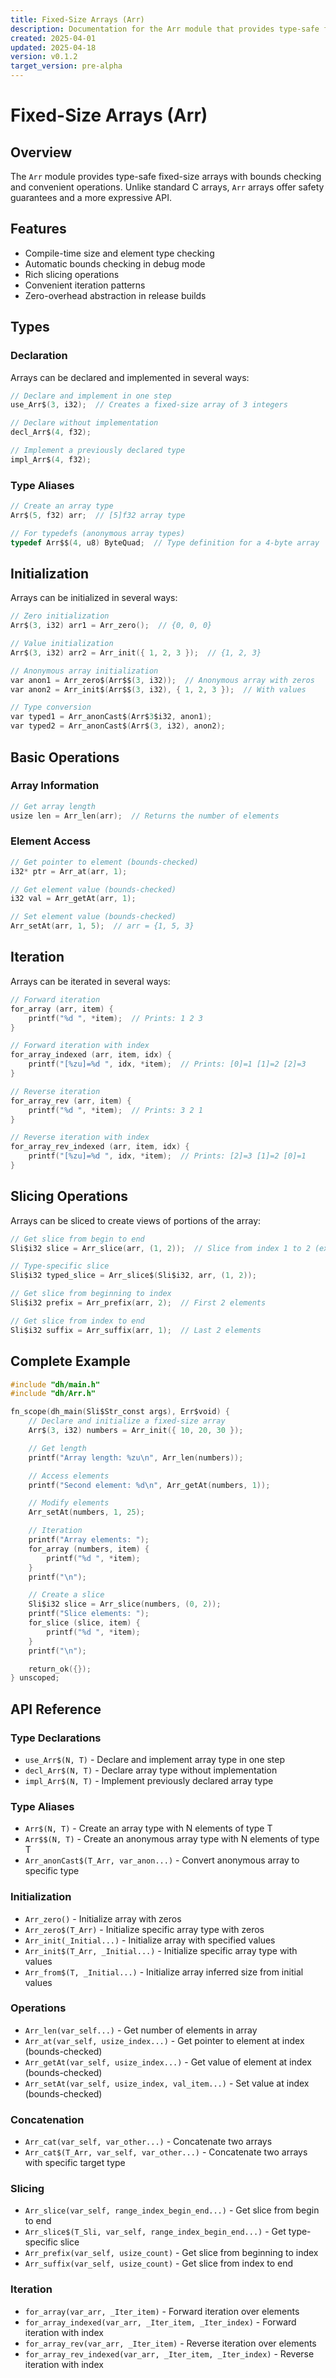 ```yaml
---
title: Fixed-Size Arrays (Arr)
description: Documentation for the Arr module that provides type-safe fixed-size arrays with bounds checking
created: 2025-04-01
updated: 2025-04-18
version: v0.1.2
target_version: pre-alpha
---
```


# Fixed-Size Arrays (Arr)

## Overview

The `Arr` module provides type-safe fixed-size arrays with bounds checking and convenient operations. Unlike standard C arrays, `Arr` arrays offer safety guarantees and a more expressive API.

## Features

- Compile-time size and element type checking
- Automatic bounds checking in debug mode
- Rich slicing operations
- Convenient iteration patterns
- Zero-overhead abstraction in release builds

## Types

### Declaration

Arrays can be declared and implemented in several ways:

```c
// Declare and implement in one step
use_Arr$(3, i32);  // Creates a fixed-size array of 3 integers

// Declare without implementation
decl_Arr$(4, f32);

// Implement a previously declared type
impl_Arr$(4, f32);
```

### Type Aliases

```c
// Create an array type
Arr$(5, f32) arr;  // [5]f32 array type

// For typedefs (anonymous array types)
typedef Arr$$(4, u8) ByteQuad;  // Type definition for a 4-byte array
```

## Initialization

Arrays can be initialized in several ways:

```c
// Zero initialization
Arr$(3, i32) arr1 = Arr_zero();  // {0, 0, 0}

// Value initialization
Arr$(3, i32) arr2 = Arr_init({ 1, 2, 3 });  // {1, 2, 3}

// Anonymous array initialization
var anon1 = Arr_zero$(Arr$$(3, i32));  // Anonymous array with zeros
var anon2 = Arr_init$(Arr$$(3, i32), { 1, 2, 3 });  // With values

// Type conversion
var typed1 = Arr_anonCast$(Arr$3$i32, anon1);
var typed2 = Arr_anonCast$(Arr$(3, i32), anon2);
```

## Basic Operations

### Array Information

```c
// Get array length
usize len = Arr_len(arr);  // Returns the number of elements
```

### Element Access

```c
// Get pointer to element (bounds-checked)
i32* ptr = Arr_at(arr, 1);

// Get element value (bounds-checked)
i32 val = Arr_getAt(arr, 1);

// Set element value (bounds-checked)
Arr_setAt(arr, 1, 5);  // arr = {1, 5, 3}
```

## Iteration

Arrays can be iterated in several ways:

```c
// Forward iteration
for_array (arr, item) {
    printf("%d ", *item);  // Prints: 1 2 3
}

// Forward iteration with index
for_array_indexed (arr, item, idx) {
    printf("[%zu]=%d ", idx, *item);  // Prints: [0]=1 [1]=2 [2]=3
}

// Reverse iteration
for_array_rev (arr, item) {
    printf("%d ", *item);  // Prints: 3 2 1
}

// Reverse iteration with index
for_array_rev_indexed (arr, item, idx) {
    printf("[%zu]=%d ", idx, *item);  // Prints: [2]=3 [1]=2 [0]=1
}
```

## Slicing Operations

Arrays can be sliced to create views of portions of the array:

```c
// Get slice from begin to end
Sli$i32 slice = Arr_slice(arr, (1, 2));  // Slice from index 1 to 2 (exclusive)

// Type-specific slice
Sli$i32 typed_slice = Arr_slice$(Sli$i32, arr, (1, 2));

// Get slice from beginning to index
Sli$i32 prefix = Arr_prefix(arr, 2);  // First 2 elements

// Get slice from index to end
Sli$i32 suffix = Arr_suffix(arr, 1);  // Last 2 elements
```

## Complete Example

```c
#include "dh/main.h"
#include "dh/Arr.h"

fn_scope(dh_main(Sli$Str_const args), Err$void) {
    // Declare and initialize a fixed-size array
    Arr$(3, i32) numbers = Arr_init({ 10, 20, 30 });

    // Get length
    printf("Array length: %zu\n", Arr_len(numbers));

    // Access elements
    printf("Second element: %d\n", Arr_getAt(numbers, 1));

    // Modify elements
    Arr_setAt(numbers, 1, 25);

    // Iteration
    printf("Array elements: ");
    for_array (numbers, item) {
        printf("%d ", *item);
    }
    printf("\n");

    // Create a slice
    Sli$i32 slice = Arr_slice(numbers, (0, 2));
    printf("Slice elements: ");
    for_slice (slice, item) {
        printf("%d ", *item);
    }
    printf("\n");

    return_ok({});
} unscoped;
```

## API Reference

### Type Declarations

- `use_Arr$(N, T)` - Declare and implement array type in one step
- `decl_Arr$(N, T)` - Declare array type without implementation
- `impl_Arr$(N, T)` - Implement previously declared array type

### Type Aliases

- `Arr$(N, T)` - Create an array type with N elements of type T
- `Arr$$(N, T)` - Create an anonymous array type with N elements of type T
- `Arr_anonCast$(T_Arr, var_anon...)` - Convert anonymous array to specific type

### Initialization

- `Arr_zero()` - Initialize array with zeros
- `Arr_zero$(T_Arr)` - Initialize specific array type with zeros
- `Arr_init(_Initial...)` - Initialize array with specified values
- `Arr_init$(T_Arr, _Initial...)` - Initialize specific array type with values
- `Arr_from$(T, _Initial...)` - Initialize array inferred size from initial values

### Operations

- `Arr_len(var_self...)` - Get number of elements in array
- `Arr_at(var_self, usize_index...)` - Get pointer to element at index (bounds-checked)
- `Arr_getAt(var_self, usize_index...)` - Get value of element at index (bounds-checked)
- `Arr_setAt(var_self, usize_index, val_item...)` - Set value at index (bounds-checked)

### Concatenation

- `Arr_cat(var_self, var_other...)` - Concatenate two arrays
- `Arr_cat$(T_Arr, var_self, var_other...)` - Concatenate two arrays with specific target type

### Slicing

- `Arr_slice(var_self, range_index_begin_end...)` - Get slice from begin to end
- `Arr_slice$(T_Sli, var_self, range_index_begin_end...)` - Get type-specific slice
- `Arr_prefix(var_self, usize_count)` - Get slice from beginning to index
- `Arr_suffix(var_self, usize_count)` - Get slice from index to end

### Iteration

- `for_array(var_arr, _Iter_item)` - Forward iteration over elements
- `for_array_indexed(var_arr, _Iter_item, _Iter_index)` - Forward iteration with index
- `for_array_rev(var_arr, _Iter_item)` - Reverse iteration over elements
- `for_array_rev_indexed(var_arr, _Iter_item, _Iter_index)` - Reverse iteration with index
